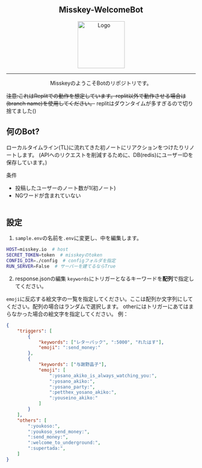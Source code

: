 <div align="center">

## Misskey-WelcomeBot
<img src="https://s3.arkjp.net/misskey/webpublic-1c253796-7dc4-4d54-8367-ad2259693ce7.png" height="125" alt="Logo" />

---
MisskeyのようこそBotのリポジトリです。
</div>

~~注意:これはReplitでの動作を想定しています。replit以外で動作させる場合は(branch name)を使用してください。~~
replitはダウンタイムが多すぎるので切り捨てました()

## 何のBot?
ローカルタイムライン(TL)に流れてきた初ノートにリアクションをつけたりリノートします。
(APIへのリクエストを削減するために、DB(redis)にユーザーIDを保存しています。)

条件
- 投稿したユーザーのノート数が1(初ノート)
- NGワードが含まれていない
<br /><br />

## 設定
1. `sample.env`の名前を`.env`に変更し、中を編集します。
```sh
HOST=misskey.io  # host 
SECRET_TOKEN=token  # misskeyのtoken
CONFIG_DIR=./config  # configフォルダを指定
RUN_SERVER=False  # サーバーを建てるならTrue 
```
2. response.jsonの編集
`keywords`にトリガーとなるキーワードを**配列**で指定してください。

`emoji`に反応する絵文字の一覧を指定してください。ここは配列か文字列にしてください。配列の場合はランダムで選択します。
otherにはトリガーにあてはまらなかった場合の絵文字を指定してください。
例：
```json
{
    "triggers": [
        {
            "keywords": ["レターパック", ":5000", "れたはす"],
            "emoji": ":send_money:"
        },
        {
            "keywords": ["与謝野晶子"],
            "emoji": [
                ":yosano_akiko_is_always_watching_you:",
                ":yosano_akiko:",
                ":yosano_party:",
                ":petthex_yosano_akiko:",
                ":youseino_akiko:"
            ]
        }
    ],
    "others": [
        ":youkoso:",
        ":youkoso_send_money:",
        ":send_money:",
        ":welcome_to_underground:",
        ":supertada:",
    ]
}
```
